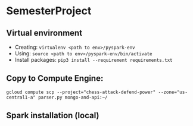 # SemesterProject

## Virtual environment
* Creating: `virtualenv <path to env>/pyspark-env`
* Using: `source <path to env>/pyspark-env/bin/activate`
* Install packages: `pip3 install --requirement requirements.txt`

## Copy to Compute Engine:
```
gcloud compute scp --project="chess-attack-defend-power" --zone="us-central1-a" parser.py mongo-and-api:~/
```

## Spark installation (local)
